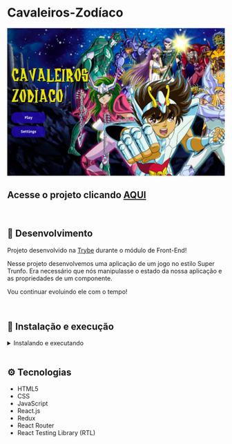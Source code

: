 # Cavaleiros-Zodíaco

![Preview Projeto]( ./imgs/Readme-preview.png)

## Acesse o projeto clicando <a href="https://eliedson1979.github.io/cavaleiros-zodiaco/#/">AQUI</a>

<br />

## 📡 Desenvolvimento

Projeto desenvolvido na <a href="https://betrybe.com/" target="_blank">Trybe</a> durante o módulo de Front-End!

Nesse projeto desenvolvemos uma aplicação de um jogo no estilo Super Trunfo. Era necessário que nós manipulasse o estado da nossa aplicação e as propriedades de um componente.

Vou continuar evoluindo ele com o tempo!

<br />

## 🚀 Instalação e execução

  <details>
    <summary>Instalando e executando</summary>
    <br />

### 1 - Clone o repositório:

```
git clone git@github.com:Eliedson1979/cavaleiros-zodiaco.git
```

### 2 - Apos ter o repositório clonado em sua maquina, execute este comando para acessar a pasta do projeto:

```sh
cd cavaleiro-zodiaco
```

### 3 - Dentro da pasta do projeto, execute o comando abaixo para instalar as dependências do projeto:

Caso utilize o npm:

```sh
npm install
```

Caso utilize o yarn:

```sh
yarn install
```

### 4 - Dentro da pasta do projeto, execute o comando abaixo para iniciar o servidor do projeto:

Caso utilize o npm:

```sh
npm start
```

Caso utilize o yarn:

```sh
yarn start
```

### 5 - Acesse a aplicação:

Abrindo na porta padrão que o React usa: <http://localhost:3000/> em seu navegador.

  </details>
<br />

## ⚙️ Tecnologias

* HTML5
* CSS
* JavaScript
* React.js
* Redux
* React Router
* React Testing Library (RTL)
